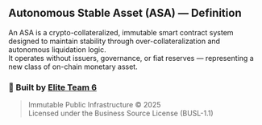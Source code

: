 ## Autonomous Stable Asset (ASA) — Definition  
An ASA is a crypto-collateralized, immutable smart contract system designed to maintain stability through over-collateralization and autonomous liquidation logic.  
It operates without issuers, governance, or fiat reserves — representing a new class of on-chain monetary asset.  

### 🧠 Built by [Elite Team 6](https://x.com/elite_team6)
> Immutable Public Infrastructure © 2025  
> Licensed under the Business Source License (BUSL-1.1)

